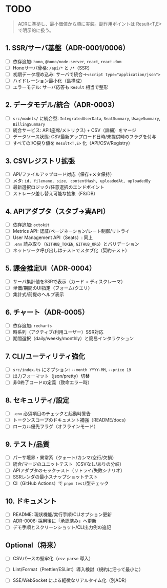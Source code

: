 # TODO

> ADRに準拠し、最小価値から順に実装。副作用ポイントは Result<T,E> で明示的に扱う。

## 1. SSR/サーバ基盤（ADR-0001/0006）
- [ ] 依存追加: `hono`, `@hono/node-server`, `react`, `react-dom`
- [ ] Honoサーバ骨格: `/api/*` と `/*`（SSR）
- [ ] 初期データ埋め込み: サーバで統合→`<script type="application/json">`
- [ ] ハイドレーション最小化（島構成）
- [ ] エラーモデル: サーバ応答も `Result` 相当で整形

## 2. データモデル/統合（ADR-0003）
- [ ] `src/models/` に統合型: `IntegratedUserData`, `SeatSummary`, `UsageSummary`, `BillingSummary`
- [ ] 統合サービス: API(座席/メトリクス) + CSV（詳細）をマージ
- [ ] データソース状態: CSV最新アップロード日時/未提供時のフラグを付与
- [ ] すべてのI/O戻り値を `Result<T,E>` 化（API/CSV/Registry）

## 3. CSVレジストリ拡張
- [ ] API/ファイルアップロード対応（保存+メタ保持）
- [ ] メタ: `id, filename, size, contentHash, uploadedAt, uploadedBy`
- [ ] 最新選択ロジック/任意選択のエンドポイント
- [ ] ストレージ差し替え可能な抽象（FS/DB）

## 4. APIアダプタ（スタブ→実API）
- [ ] 依存追加: `octokit`
- [ ] Metrics API: 認証/ページネーション/レート制御/リトライ
- [ ] User Management API（Seats）: 同上
- [ ] `.env` 読み取り（`GITHUB_TOKEN`, `GITHUB_ORG`）とバリデーション
- [ ] ネットワーク呼び出しはテストでスタブ化（契約テスト）

## 5. 課金推定UI（ADR-0004）
- [ ] サーバ集計値をSSRで表示（カード + ディスクレーマ）
- [ ] 単価/期間のUI指定（フォーム/クエリ）
- [ ] 集計式/前提のヘルプ表示

## 6. チャート（ADR-0005）
- [ ] 依存追加: `recharts`
- [ ] 時系列（アクティブ/利用ユーザー）SSR対応
- [ ] 期間選択（daily/weekly/monthly）と簡易インタラクション

## 7. CLI/ユーティリティ強化
- [ ] `src/index.ts` にオプション: `--month YYYY-MM`, `--price 19`
- [ ] 出力フォーマット（json/pretty）切替
- [ ] 非0終了コードの定義（致命エラー時）

## 8. セキュリティ/設定
- [ ] `.env` 必須項目のチェックと起動時警告
- [ ] トークンスコープのドキュメント補強（README/docs）
- [ ] ローカル優先フラグ（オフラインモード）

## 9. テスト/品質
- [ ] パーサ境界・異常系（クォート/カンマ/空行/欠損）
- [ ] 統合/マージのユニットテスト（CSVなし/ありの分岐）
- [ ] APIアダプタのモックテスト（リトライ/失敗シナリオ）
- [ ] SSRレンダの最小スナップショットテスト
- [ ] CI（GitHub Actions）で `pnpm test`/型チェック

## 10. ドキュメント
- [ ] README: 現状機能/実行手順/CLIオプション更新
- [ ] ADR-0006: 採用後に「承認済み」へ更新
- [ ] デモ手順とスクリーンショット/CLI出力例の追記

## Optional（将来）
- [ ] CSVパースの堅牢化（`csv-parse` 導入）
- [ ] Lint/Format（Prettier/ESLint）導入検討（規約に沿って最小に）
- [ ] SSE/WebSocket による軽微なリアルタイム化（別ADR）

